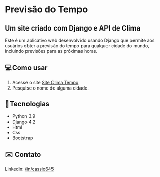 # Previsão do Tempo
## Um site criado com Django e API de Clima

Este é um aplicativo web desenvolvido usando Django que permite aos usuários obter a previsão do tempo para qualquer cidade do mundo, incluindo previsões para as próximas horas.



## 💻 Como usar

1. Acesse o site [Site Clima Tempo](https://tempo645.vercel.app/)
2. Pesquise o nome de alguma cidade.


## 📍 Tecnologias

- Python 3.9
- Django 4.2
- Html
- Css
- Bootstrap

## ✉️  Contato
Linkedin: [/in/cassio645](https://www.linkedin.com/in/cassio645/)
